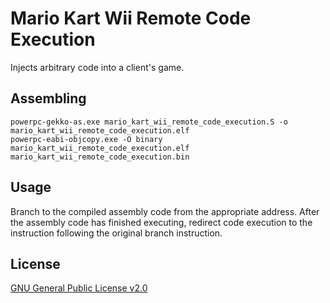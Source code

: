 # Mario Kart Wii Remote Code Execution

Injects arbitrary code into a client's game.

## Assembling
```
powerpc-gekko-as.exe mario_kart_wii_remote_code_execution.S -o mario_kart_wii_remote_code_execution.elf
powerpc-eabi-objcopy.exe -O binary mario_kart_wii_remote_code_execution.elf mario_kart_wii_remote_code_execution.bin
```

## Usage
Branch to the compiled assembly code from the appropriate address. After the assembly code has finished executing, redirect code execution to the instruction following the original branch instruction.

## License
[GNU General Public License v2.0](https://www.gnu.org/licenses/old-licenses/gpl-2.0.en.html)
